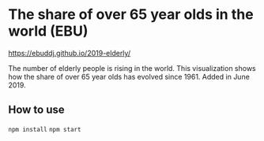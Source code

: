 # The share of over 65 year olds in the world (EBU)

https://ebuddj.github.io/2019-elderly/

The number of elderly people is rising in the world. This visualization shows how the share of over 65 year olds has evolved since 1961. Added in June 2019.

## How to use

`npm install`
`npm start`
